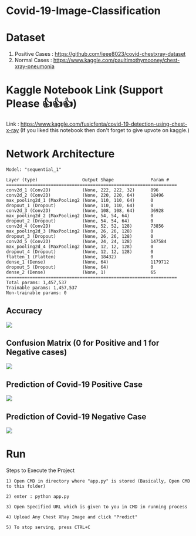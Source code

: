 # Covid-19-Image-Classification

# Dataset
  1) Positive Cases : https://github.com/ieee8023/covid-chestxray-dataset
  2) Normal Cases : https://www.kaggle.com/paultimothymooney/chest-xray-pneumonia

# Kaggle Notebook Link (Support Please 👍👍👍)
  Link : https://www.kaggle.com/fusicfenta/covid-19-detection-using-chest-x-ray
  (If you liked this notebook then don't forget to give upvote on kaggle.)
# Network Architecture
    Model: "sequential_1"
    
    Layer (type)                 Output Shape              Param #   
    =================================================================
    conv2d_1 (Conv2D)            (None, 222, 222, 32)      896      
    conv2d_2 (Conv2D)            (None, 220, 220, 64)      18496     
    max_pooling2d_1 (MaxPooling2 (None, 110, 110, 64)      0         
    dropout_1 (Dropout)          (None, 110, 110, 64)      0         
    conv2d_3 (Conv2D)            (None, 108, 108, 64)      36928     
    max_pooling2d_2 (MaxPooling2 (None, 54, 54, 64)        0         
    dropout_2 (Dropout)          (None, 54, 54, 64)        0         
    conv2d_4 (Conv2D)            (None, 52, 52, 128)       73856     
    max_pooling2d_3 (MaxPooling2 (None, 26, 26, 128)       0         
    dropout_3 (Dropout)          (None, 26, 26, 128)       0         
    conv2d_5 (Conv2D)            (None, 24, 24, 128)       147584    
    max_pooling2d_4 (MaxPooling2 (None, 12, 12, 128)       0         
    dropout_4 (Dropout)          (None, 12, 12, 128)       0       
    flatten_1 (Flatten)          (None, 18432)             0         
    dense_1 (Dense)              (None, 64)                1179712   
    dropout_5 (Dropout)          (None, 64)                0         
    dense_2 (Dense)              (None, 1)                 65        
    =================================================================
    Total params: 1,457,537
    Trainable params: 1,457,537
    Non-trainable params: 0
    
## Accuracy
![](MediaImages/Accuracy.PNG)

## Confusion Matrix (0 for Positive and 1 for Negative cases)
![](MediaImages/New_Confusion_Matrix.PNG)

## Prediction of Covid-19 Positive Case
![](MediaImages/Poisi_Out.PNG)

## Prediction of Covid-19 Negative Case
![](MediaImages/Negi_Out.PNG)

# Run
Steps to Execute the Project
    
    1) Open CMD in directory where "app.py" is stored (Basically, Open CMD to this folder)
    
    2) enter : python app.py
    
    3) Open Specified URL which is given to you in CMD in running process
    
    4) Upload Any Chest XRay Image and click "Predict"
    
    5) To stop serving, press CTRL+C
    

